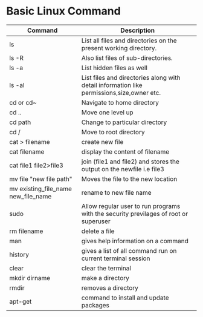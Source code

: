 # Basic Linux Command
Command | Description
---- | ----
ls | List all files and directories on the present working directory.
ls -R | Also list files of sub-directories.
ls -a | List hidden files as well
ls -al | List files and directories along with detail information like permissions,size,owner etc.
cd or cd~ | Navigate to home directory
cd .. | Move one level up
cd path | Change to particular directory
cd / | Move to root directory
cat > filename | create new file
cat filename | display the content of filename
cat file1 file2>file3 | join (file1 and file2) and stores the output on the newfile i.e file3
mv file "new file path" | Moves the file to the new location
mv existing_file_name new_file_name | rename to new file name
sudo | Allow regular user to run programs with the security previlages of root or superuser
rm filename | delete a file 
man | gives help information on a command
history | gives a list of all command run on current terminal session
clear | clear the terminal
mkdir dirname | make a directory 
rmdir | removes a directory
apt-get | command to install and update packages


